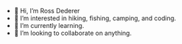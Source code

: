 - 👋 Hi, I’m Ross Dederer
- 👀 I’m interested in hiking, fishing, camping, and coding.
- 🌱 I’m currently learning.
- 💞️ I’m looking to collaborate on anything.


<!---
DedererRoss/DedererRoss is a ✨ special ✨ repository because its `README.md` (this file) appears on your GitHub profile.
You can click the Preview link to take a look at your changes.
--->
